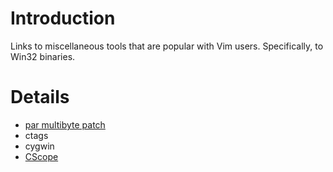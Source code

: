 # Introduction #

Links to miscellaneous tools that are popular with Vim users. Specifically, to Win32 binaries.

# Details #

  * [par multibyte patch](http://sysmic.org/dotclear/index.php?2006/06/22/55-add-multibyte-characters-support-in-par)
  * ctags
  * cygwin
  * [CScope](http://www.vim.org/scripts/script.php?script_id=1783)